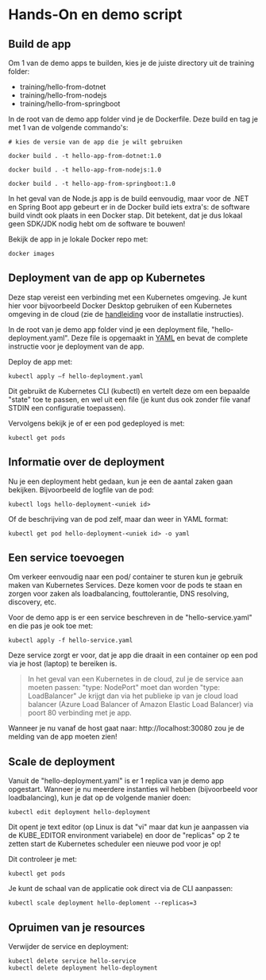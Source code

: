 # Hands-On en demo script

## Build de app
Om 1 van de demo apps te builden, kies je de juiste directory uit de training folder:
- training/hello-from-dotnet
- training/hello-from-nodejs
- training/hello-from-springboot

In de root van de demo app folder vind je de Dockerfile. Deze build en tag je met 1 van de volgende commando's:
```
# kies de versie van de app die je wilt gebruiken

docker build . -t hello-app-from-dotnet:1.0

docker build . -t hello-app-from-nodejs:1.0

docker build . -t hello-app-from-springboot:1.0
```
In het geval van de Node.js app is de build eenvoudig, maar voor de .NET en Spring Boot app gebeurt er in de Docker build iets extra's: de software build vindt ook plaats in een Docker stap. Dit betekent, dat je dus lokaal geen SDK/JDK nodig hebt om de software te bouwen!

Bekijk de app in je lokale Docker repo met:
```
docker images
```

## Deployment van de app op Kubernetes
Deze stap vereist een verbinding met een Kubernetes omgeving. Je kunt hier voor bijvoorbeeld Docker Desktop gebruiken of een Kubernetes omgeving in de cloud (zie de [handleiding](voorbereiding.md) voor de installatie instructies). 

In de root van je demo app folder vind je een deployment file, "hello-deployment.yaml". Deze file is opgemaakt in [YAML](https://en.wikipedia.org/wiki/YAML) en bevat de complete instructie voor je deployment van de app.

Deploy de app met:
```
kubectl apply –f hello-deployment.yaml
```

Dit gebruikt de Kubernetes CLI (kubectl) en vertelt deze om een bepaalde "state" toe te passen, en wel uit een file (je kunt dus ook zonder file vanaf STDIN een configuratie toepassen). 

Vervolgens bekijk je of er een pod gedeployed is met:
```
kubectl get pods
```

## Informatie over de deployment
Nu je een deployment hebt gedaan, kun je een de aantal zaken gaan bekijken. Bijvoorbeeld de logfile van de pod:
```
kubectl logs hello-deployment-<uniek id>
```

Of de beschrijving van de pod zelf, maar dan weer in YAML format:
```
kubectl get pod hello-deployment-<uniek id> -o yaml
```

## Een service toevoegen
Om verkeer eenvoudig naar een pod/ container te sturen kun je gebruik maken van Kubernetes Services. Deze komen voor de pods te staan en zorgen voor zaken als loadbalancing, fouttolerantie, DNS resolving, discovery, etc. 

Voor de demo app is er een service beschreven in de "hello-service.yaml" en die pas je ook toe met:
```
kubectl apply -f hello-service.yaml
```

Deze service zorgt er voor, dat je app die draait in een container op een pod via je host (laptop) te bereiken is. 

> In het geval van een Kubernetes in de cloud, zul je de service aan moeten passen: "type: NodePort" moet dan worden "type: LoadBalancer"
> Je krijgt dan via het publieke ip van je cloud load balancer (Azure Load Balancer of Amazon Elastic Load Balancer) via poort 80 verbinding met je app.

Wanneer je nu vanaf de host gaat naar: http://localhost:30080 zou je de melding van de app moeten zien!

## Scale de deployment
Vanuit de "hello-deployment.yaml" is er 1 replica van je demo app opgestart. Wanneer je nu meerdere instanties wil hebben (bijvoorbeeld voor loadbalancing), kun je dat op de volgende manier doen:

```
kubectl edit deployment hello-deployment
```

Dit opent je text editor (op Linux is dat "vi" maar dat kun je aanpassen via de KUBE_EDITOR environment variabele) en door de "replicas" op 2 te zetten start de Kubernetes scheduler een nieuwe pod voor je op!

Dit controleer je met:

```
kubectl get pods
```

Je kunt de schaal van de applicatie ook direct via de CLI aanpassen:

```
kubectl scale deployment hello-deploment --replicas=3
```

## Opruimen van je resources
Verwijder de service en deployment:
```
kubectl delete service hello-service
kubectl delete deployment hello-deployment
```







